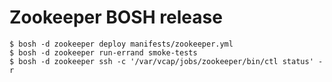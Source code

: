 # Zookeeper BOSH release

```
$ bosh -d zookeeper deploy manifests/zookeeper.yml
$ bosh -d zookeeper run-errand smoke-tests
$ bosh -d zookeeper ssh -c '/var/vcap/jobs/zookeeper/bin/ctl status' -r
```
